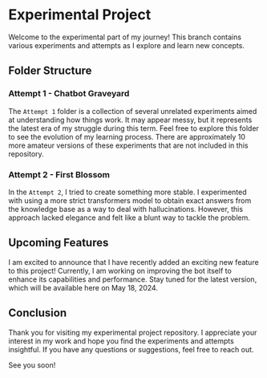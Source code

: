 # Experimental Project

Welcome to the experimental part of my journey! This branch contains various experiments and attempts as I explore and learn new concepts.

## Folder Structure

### Attempt 1 - Chatbot Graveyard

The `Attempt 1` folder is a collection of several unrelated experiments aimed at understanding how things work. It may appear messy, but it represents the latest era of my struggle during this term. Feel free to explore this folder to see the evolution of my learning process. There are approximately 10 more amateur versions of these experiments that are not included in this repository.

### Attempt 2 - First Blossom

In the `Attempt 2`, I tried to create something more stable. I experimented with using a more strict transformers model to obtain exact answers from the knowledge base as a way to deal with hallucinations. However, this approach lacked elegance and felt like a blunt way to tackle the problem.

## Upcoming Features

I am excited to announce that I have recently added an exciting new feature to this project! Currently, I am working on improving the bot itself to enhance its capabilities and performance. Stay tuned for the latest version, which will be available here on May 18, 2024.

## Conclusion

Thank you for visiting my experimental project repository. I appreciate your interest in my work and hope you find the experiments and attempts insightful. If you have any questions or suggestions, feel free to reach out.

See you soon!
